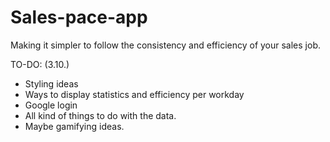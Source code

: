# Sales-pace-app
Making it simpler to follow the consistency and efficiency of your sales job.

TO-DO: (3.10.)

- Styling ideas
- Ways to display statistics and efficiency per workday
- Google login
- All kind of things to do with the data.
- Maybe gamifying ideas.
